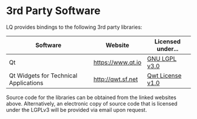 3rd Party Software
==================
LQ provides bindings to the following 3rd party libraries:

| Software                              | Website           | Licensed under...               |
| ------------------------------------- | ----------------- | ------------------------------- |
| Qt                                    | https://www.qt.io | [GNU LGPL v3.0](LICENSE.LGPLv3) |
| Qt Widgets for Technical Applications | http://qwt.sf.net | [Qwt License v1.0](LICENSE.Qwt) |

Source code for the libraries can be obtained from the linked websites above. Alternatively, an
electronic copy of source code that is licensed under the LGPLv3 will be provided via email upon
request.
